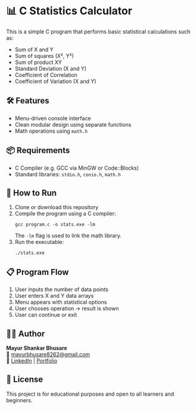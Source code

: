 <h1>📊 C Statistics Calculator</h1>

<p>This is a simple C program that performs basic statistical calculations such as:</p>
<ul>
  <li>Sum of X and Y</li>
  <li>Sum of squares (X², Y²)</li>
  <li>Sum of product XY</li>
  <li>Standard Deviation (X and Y)</li>
  <li>Coefficient of Correlation</li>
  <li>Coefficient of Variation (X and Y)</li>
</ul>

<h2>🛠 Features</h2>
<ul>
  <li>Menu-driven console interface</li>
  <li>Clean modular design using separate functions</li>
  <li>Math operations using <code>math.h</code></li>
</ul>

<h2>📦 Requirements</h2>
<ul>
  <li>C Compiler (e.g. GCC via MinGW or Code::Blocks)</li>
  <li>Standard libraries: <code>stdio.h</code>, <code>conio.h</code>, <code>math.h</code></li>
</ul>

<h2>🚀 How to Run</h2>
<ol>
  <li>Clone or download this repository</li>
  <li>Compile the program using a C compiler:
    <pre><code>gcc program.c -o stats.exe -lm</code></pre>
    The <code>-lm</code> flag is used to link the math library.
  </li>
  <li>Run the executable:
    <pre><code>./stats.exe</code></pre>
  </li>
</ol>

<h2>📋 Program Flow</h2>
<ol>
  <li>User inputs the number of data points</li>
  <li>User enters X and Y data arrays</li>
  <li>Menu appears with statistical options</li>
  <li>User chooses operation → result is shown</li>
  <li>User can continue or exit</li>
</ol>

<h2>🙋‍♂️ Author</h2>
<p>
  <strong>Mayur Shankar Bhusare</strong><br>
  📧 <a href="mailto:mayurbhusare8262@gmail.com">mayurbhusare8262@gmail.com</a><br>
  🔗 
  <a href="https://www.linkedin.com/in/mayur-bhusare/" target="_blank" rel="noopener noreferrer">LinkedIn</a> | 
  <a href="https://bhusaremayur.github.io/portfolio/" target="_blank" rel="noopener noreferrer">Portfolio</a>
</p>

<h2>📝 License</h2>
<p>This project is for educational purposes and open to all learners and beginners.</p>
